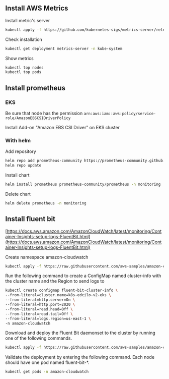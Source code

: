 ## Install AWS Metrics

Install metric's server
```bash
kubectl apply -f https://github.com/kubernetes-sigs/metrics-server/releases/latest/download/components.yaml
```

Check installation
```bash
kubectl get deployment metrics-server -n kube-system
```

Show metrics
```bash
kubectl top nodes
kubectl top pods
```


## Install prometheus

### EKS

Be sure that node has the permission `arn:aws:iam::aws:policy/service-role/AmazonEBSCSIDriverPolicy`

Install Add-on "Amazon EBS CSI Driver" on EKS cluster

### With helm

Add repository
```bash
helm repo add prometheus-community https://prometheus-community.github.io/helm-charts
helm repo update
```

Install chart
```bash
helm install prometheus prometheus-community/prometheus -n monitoring
```

Delete chart
```bash
helm delete prometheus -n monitoring
```


## Install fluent bit
[https://docs.aws.amazon.com/AmazonCloudWatch/latest/monitoring/Container-Insights-setup-logs-FluentBit.html](https://docs.aws.amazon.com/AmazonCloudWatch/latest/monitoring/Container-Insights-setup-logs-FluentBit.html)

Create namespace amazon-cloudwatch
```bash
kubectl apply -f https://raw.githubusercontent.com/aws-samples/amazon-cloudwatch-container-insights/latest/k8s-deployment-manifest-templates/deployment-mode/daemonset/container-insights-monitoring/cloudwatch-namespace.yaml
```

Run the following command to create a ConfigMap named cluster-info with the cluster name and the Region to send logs to
```bash
kubectl create configmap fluent-bit-cluster-info \
--from-literal=cluster.name=k8s-edcilo-v2-eks \
--from-literal=http.server=On \
--from-literal=http.port=2020 \
--from-literal=read.head=Off \
--from-literal=read.tail=Off \
--from-literal=logs.region=us-east-1 \
-n amazon-cloudwatch
```

Download and deploy the Fluent Bit daemonset to the cluster by running one of the following commands.
```bash
kubectl apply -f https://raw.githubusercontent.com/aws-samples/amazon-cloudwatch-container-insights/latest/k8s-deployment-manifest-templates/deployment-mode/daemonset/container-insights-monitoring/fluent-bit/fluent-bit.yaml
```

Validate the deployment by entering the following command. Each node should have one pod named fluent-bit-*.
```bash
kubectl get pods -n amazon-cloudwatch
```
